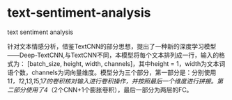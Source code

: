 # text-sentiment-analysis
text sentiment analysis

针对文本情感分析，借鉴TextCNN的部分思想，提出了一种新的深度学习模型——Deep-TextCNN,与TextCNN不同，本模型将每个文本排列成一行，输入的格式为：
[batch_size, height, width, channels]，其中height = 1，width为文本词语个数，channels为词向量维度。模型分为三个部分，第一部分是：分别使用
1*1，1*2,1*3,1*5,1*7的卷积核对输入进行卷积操作，并按照最后一个维度进行拼接。第二部分使用了4*（2个CNN+1个膨胀卷积），最后一部分为两层的FC。
